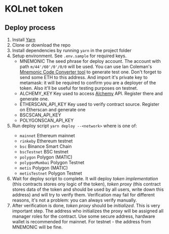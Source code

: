 # KOLnet token

## Deploy process
1. Install [Yarn](https://yarnpkg.com/)
1. Clone or download the repo
1. Install dependencies by running `yarn` in the project folder
1. Setup environment. See `.env.sample` for required keys. 
   - MNEMONIC The seed phrase for deploy account. The account with path `m/44'/60'/0'/0/0` will be used. You can use Ian Coleman's [Mnemonic Code Converter tool](https://iancoleman.io/bip39/) to generate test one. Don't forget to send some ETH to this address. And import it's private key to metamask: it will be required to confirm you are a deployer of the token. Also it'll be useful for testing purposes on testnet.
   - ALCHEMY_KEY Key used to access [Alchemy](https://www.alchemy.com/) API. Register there and generate one.
   - ETHERSCAN_API_KEY Key used to verify contract source. Register on Etherscan and generate one
   - BSCSCAN_API_KEY
   - POLYGONSCAN_API_KEY
1. Run deploy script `yarn deploy --<network>` where <network> is one of:
    - `mainnet` Ethereum mainnet
    - `rinkeby` Ethereum testnet
    - `bsc` Binance Smart Chain
    - `bscTestnet` BSC testnet
    - `polygon` Polygon (MATIC)
    - `polygonMumbai` Polygon Testnet
    - `metis` Polygon (MATIC)
    - `metisTestnet` Polygon Testnet
1. Wait for deploy script to complete. It will deploy *token implementation* (this contracts stores ony logic of the token), *token proxy* (this contract stores data of the token and should be used by all users, write down this address) and will try to verify them. Verification may fail for different reasons, it's not a problem: you can always verify manually.
1. After verification is done, *token proxy* should be *initialized*. This is very important step. The address who initializes the proxy will be assigned all manager roles for the contract. Use some secure address, hardware wallet is recommended for mainnet. For testnet - the address from MNEMONIC will be fine.

